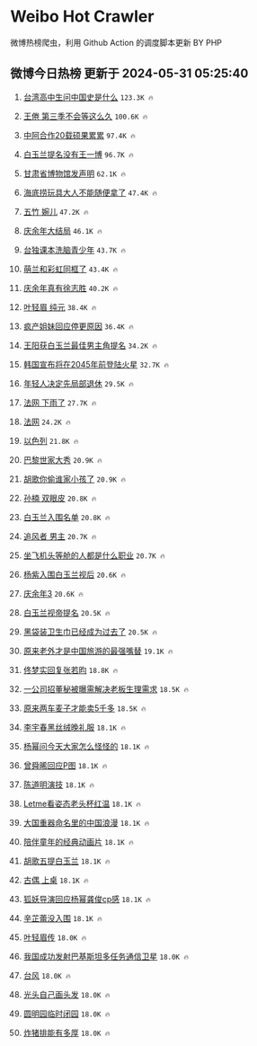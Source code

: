 # Weibo Hot Crawler 



微博热榜爬虫，利用 Github Action 的调度脚本更新 BY PHP 


## 微博今日热榜 更新于 2024-05-31 05:25:40 
1. [台湾高中生问中国史是什么](https://s.weibo.com/weibo?q=%23%E5%8F%B0%E6%B9%BE%E9%AB%98%E4%B8%AD%E7%94%9F%E9%97%AE%E4%B8%AD%E5%9B%BD%E5%8F%B2%E6%98%AF%E4%BB%80%E4%B9%88%23&t=31&band_rank=1&Refer=top) `123.3K 🔥` 

1. [王倦 第三季不会等这么久](https://s.weibo.com/weibo?q=%E7%8E%8B%E5%80%A6%20%E7%AC%AC%E4%B8%89%E5%AD%A3%E4%B8%8D%E4%BC%9A%E7%AD%89%E8%BF%99%E4%B9%88%E4%B9%85&t=31&band_rank=2&Refer=top) `100.6K 🔥` 

1. [中阿合作20载硕果累累](https://s.weibo.com/weibo?q=%23%E4%B8%AD%E9%98%BF%E5%90%88%E4%BD%9C20%E8%BD%BD%E7%A1%95%E6%9E%9C%E7%B4%AF%E7%B4%AF%23&t=31&band_rank=3&Refer=top) `97.4K 🔥` 

1. [白玉兰提名没有王一博](https://s.weibo.com/weibo?q=%23%E7%99%BD%E7%8E%89%E5%85%B0%E6%8F%90%E5%90%8D%E6%B2%A1%E6%9C%89%E7%8E%8B%E4%B8%80%E5%8D%9A%23&t=31&band_rank=4&Refer=top) `96.7K 🔥` 

1. [甘肃省博物馆发声明](https://s.weibo.com/weibo?q=%23%E7%94%98%E8%82%83%E7%9C%81%E5%8D%9A%E7%89%A9%E9%A6%86%E5%8F%91%E5%A3%B0%E6%98%8E%23&t=31&band_rank=5&Refer=top) `62.1K 🔥` 

1. [海底捞玩具大人不能随便拿了](https://s.weibo.com/weibo?q=%23%E6%B5%B7%E5%BA%95%E6%8D%9E%E7%8E%A9%E5%85%B7%E5%A4%A7%E4%BA%BA%E4%B8%8D%E8%83%BD%E9%9A%8F%E4%BE%BF%E6%8B%BF%E4%BA%86%23&t=31&band_rank=6&Refer=top) `47.4K 🔥` 

1. [五竹 婉儿](https://s.weibo.com/weibo?q=%E4%BA%94%E7%AB%B9%20%E5%A9%89%E5%84%BF&t=31&band_rank=7&Refer=top) `47.2K 🔥` 

1. [庆余年大结局](https://s.weibo.com/weibo?q=%E5%BA%86%E4%BD%99%E5%B9%B4%E5%A4%A7%E7%BB%93%E5%B1%80&t=31&band_rank=8&Refer=top) `46.1K 🔥` 

1. [台独课本洗脑青少年](https://s.weibo.com/weibo?q=%23%E5%8F%B0%E7%8B%AC%E8%AF%BE%E6%9C%AC%E6%B4%97%E8%84%91%E9%9D%92%E5%B0%91%E5%B9%B4%23&t=31&band_rank=9&Refer=top) `43.7K 🔥` 

1. [萌兰和彩虹同框了](https://s.weibo.com/weibo?q=%23%E8%90%8C%E5%85%B0%E5%92%8C%E5%BD%A9%E8%99%B9%E5%90%8C%E6%A1%86%E4%BA%86%23&t=31&band_rank=10&Refer=top) `43.4K 🔥` 

1. [庆余年真有徐志胜](https://s.weibo.com/weibo?q=%E5%BA%86%E4%BD%99%E5%B9%B4%E7%9C%9F%E6%9C%89%E5%BE%90%E5%BF%97%E8%83%9C&t=31&band_rank=11&Refer=top) `40.2K 🔥` 

1. [叶轻眉 纯元](https://s.weibo.com/weibo?q=%E5%8F%B6%E8%BD%BB%E7%9C%89%20%E7%BA%AF%E5%85%83&t=31&band_rank=12&Refer=top) `38.4K 🔥` 

1. [疯产姐妹回应停更原因](https://s.weibo.com/weibo?q=%23%E7%96%AF%E4%BA%A7%E5%A7%90%E5%A6%B9%E5%9B%9E%E5%BA%94%E5%81%9C%E6%9B%B4%E5%8E%9F%E5%9B%A0%23&t=31&band_rank=13&Refer=top) `36.4K 🔥` 

1. [王阳获白玉兰最佳男主角提名](https://s.weibo.com/weibo?q=%23%E7%8E%8B%E9%98%B3%E8%8E%B7%E7%99%BD%E7%8E%89%E5%85%B0%E6%9C%80%E4%BD%B3%E7%94%B7%E4%B8%BB%E8%A7%92%E6%8F%90%E5%90%8D%23&t=31&band_rank=14&Refer=top) `34.2K 🔥` 

1. [韩国宣布将在2045年前登陆火星](https://s.weibo.com/weibo?q=%23%E9%9F%A9%E5%9B%BD%E5%AE%A3%E5%B8%83%E5%B0%86%E5%9C%A82045%E5%B9%B4%E5%89%8D%E7%99%BB%E9%99%86%E7%81%AB%E6%98%9F%23&t=31&band_rank=15&Refer=top) `32.7K 🔥` 

1. [年轻人决定先局部退休](https://s.weibo.com/weibo?q=%23%E5%B9%B4%E8%BD%BB%E4%BA%BA%E5%86%B3%E5%AE%9A%E5%85%88%E5%B1%80%E9%83%A8%E9%80%80%E4%BC%91%23&t=31&band_rank=16&Refer=top) `29.5K 🔥` 

1. [法网 下雨了](https://s.weibo.com/weibo?q=%E6%B3%95%E7%BD%91%20%E4%B8%8B%E9%9B%A8%E4%BA%86&t=31&band_rank=17&Refer=top) `27.7K 🔥` 

1. [法网](https://s.weibo.com/weibo?q=%E6%B3%95%E7%BD%91&t=31&band_rank=18&Refer=top) `24.2K 🔥` 

1. [以色列](https://s.weibo.com/weibo?q=%E4%BB%A5%E8%89%B2%E5%88%97&t=31&band_rank=19&Refer=top) `21.8K 🔥` 

1. [巴黎世家大秀](https://s.weibo.com/weibo?q=%23%E5%B7%B4%E9%BB%8E%E4%B8%96%E5%AE%B6%E5%A4%A7%E7%A7%80%23&t=31&band_rank=20&Refer=top) `20.9K 🔥` 

1. [胡歌你偷谁家小孩了](https://s.weibo.com/weibo?q=%E8%83%A1%E6%AD%8C%E4%BD%A0%E5%81%B7%E8%B0%81%E5%AE%B6%E5%B0%8F%E5%AD%A9%E4%BA%86&t=31&band_rank=21&Refer=top) `20.9K 🔥` 

1. [孙楠 双眼皮](https://s.weibo.com/weibo?q=%E5%AD%99%E6%A5%A0%20%E5%8F%8C%E7%9C%BC%E7%9A%AE&t=31&band_rank=22&Refer=top) `20.8K 🔥` 

1. [白玉兰入围名单](https://s.weibo.com/weibo?q=%E7%99%BD%E7%8E%89%E5%85%B0%E5%85%A5%E5%9B%B4%E5%90%8D%E5%8D%95&t=31&band_rank=23&Refer=top) `20.8K 🔥` 

1. [追风者 男主](https://s.weibo.com/weibo?q=%E8%BF%BD%E9%A3%8E%E8%80%85%20%E7%94%B7%E4%B8%BB&t=31&band_rank=24&Refer=top) `20.7K 🔥` 

1. [坐飞机头等舱的人都是什么职业](https://s.weibo.com/weibo?q=%E5%9D%90%E9%A3%9E%E6%9C%BA%E5%A4%B4%E7%AD%89%E8%88%B1%E7%9A%84%E4%BA%BA%E9%83%BD%E6%98%AF%E4%BB%80%E4%B9%88%E8%81%8C%E4%B8%9A&t=31&band_rank=25&Refer=top) `20.7K 🔥` 

1. [杨紫入围白玉兰视后](https://s.weibo.com/weibo?q=%23%E6%9D%A8%E7%B4%AB%E5%85%A5%E5%9B%B4%E7%99%BD%E7%8E%89%E5%85%B0%E8%A7%86%E5%90%8E%23&t=31&band_rank=26&Refer=top) `20.6K 🔥` 

1. [庆余年3](https://s.weibo.com/weibo?q=%E5%BA%86%E4%BD%99%E5%B9%B43&t=31&band_rank=27&Refer=top) `20.6K 🔥` 

1. [白玉兰视帝提名](https://s.weibo.com/weibo?q=%23%E7%99%BD%E7%8E%89%E5%85%B0%E8%A7%86%E5%B8%9D%E6%8F%90%E5%90%8D%23&t=31&band_rank=28&Refer=top) `20.5K 🔥` 

1. [黑袋装卫生巾已经成为过去了](https://s.weibo.com/weibo?q=%23%E9%BB%91%E8%A2%8B%E8%A3%85%E5%8D%AB%E7%94%9F%E5%B7%BE%E5%B7%B2%E7%BB%8F%E6%88%90%E4%B8%BA%E8%BF%87%E5%8E%BB%E4%BA%86%23&t=31&band_rank=29&Refer=top) `20.5K 🔥` 

1. [原来老外才是中国旅游的最强嘴替](https://s.weibo.com/weibo?q=%23%E5%8E%9F%E6%9D%A5%E8%80%81%E5%A4%96%E6%89%8D%E6%98%AF%E4%B8%AD%E5%9B%BD%E6%97%85%E6%B8%B8%E7%9A%84%E6%9C%80%E5%BC%BA%E5%98%B4%E6%9B%BF%23&t=31&band_rank=30&Refer=top) `19.1K 🔥` 

1. [佟梦实回复张若昀](https://s.weibo.com/weibo?q=%23%E4%BD%9F%E6%A2%A6%E5%AE%9E%E5%9B%9E%E5%A4%8D%E5%BC%A0%E8%8B%A5%E6%98%80%23&t=31&band_rank=31&Refer=top) `18.8K 🔥` 

1. [一公司招董秘被曝需解决老板生理需求](https://s.weibo.com/weibo?q=%23%E4%B8%80%E5%85%AC%E5%8F%B8%E6%8B%9B%E8%91%A3%E7%A7%98%E8%A2%AB%E6%9B%9D%E9%9C%80%E8%A7%A3%E5%86%B3%E8%80%81%E6%9D%BF%E7%94%9F%E7%90%86%E9%9C%80%E6%B1%82%23&t=31&band_rank=32&Refer=top) `18.5K 🔥` 

1. [原来两车麦子才能卖5千多](https://s.weibo.com/weibo?q=%23%E5%8E%9F%E6%9D%A5%E4%B8%A4%E8%BD%A6%E9%BA%A6%E5%AD%90%E6%89%8D%E8%83%BD%E5%8D%965%E5%8D%83%E5%A4%9A%23&t=31&band_rank=33&Refer=top) `18.5K 🔥` 

1. [李宇春黑丝绒晚礼服](https://s.weibo.com/weibo?q=%23%E6%9D%8E%E5%AE%87%E6%98%A5%E9%BB%91%E4%B8%9D%E7%BB%92%E6%99%9A%E7%A4%BC%E6%9C%8D%23&t=31&band_rank=34&Refer=top) `18.1K 🔥` 

1. [杨幂问今天大家怎么怪怪的](https://s.weibo.com/weibo?q=%23%E6%9D%A8%E5%B9%82%E9%97%AE%E4%BB%8A%E5%A4%A9%E5%A4%A7%E5%AE%B6%E6%80%8E%E4%B9%88%E6%80%AA%E6%80%AA%E7%9A%84%23&t=31&band_rank=35&Refer=top) `18.1K 🔥` 

1. [曾舜晞回应P图](https://s.weibo.com/weibo?q=%23%E6%9B%BE%E8%88%9C%E6%99%9E%E5%9B%9E%E5%BA%94P%E5%9B%BE%23&t=31&band_rank=36&Refer=top) `18.1K 🔥` 

1. [陈道明演技](https://s.weibo.com/weibo?q=%E9%99%88%E9%81%93%E6%98%8E%E6%BC%94%E6%8A%80&t=31&band_rank=37&Refer=top) `18.1K 🔥` 

1. [Letme看姿态老头杯红温](https://s.weibo.com/weibo?q=%23Letme%E7%9C%8B%E5%A7%BF%E6%80%81%E8%80%81%E5%A4%B4%E6%9D%AF%E7%BA%A2%E6%B8%A9%23&t=31&band_rank=38&Refer=top) `18.1K 🔥` 

1. [大国重器命名里的中国浪漫](https://s.weibo.com/weibo?q=%23%E5%A4%A7%E5%9B%BD%E9%87%8D%E5%99%A8%E5%91%BD%E5%90%8D%E9%87%8C%E7%9A%84%E4%B8%AD%E5%9B%BD%E6%B5%AA%E6%BC%AB%23&t=31&band_rank=39&Refer=top) `18.1K 🔥` 

1. [陪伴童年的经典动画片](https://s.weibo.com/weibo?q=%23%E9%99%AA%E4%BC%B4%E7%AB%A5%E5%B9%B4%E7%9A%84%E7%BB%8F%E5%85%B8%E5%8A%A8%E7%94%BB%E7%89%87%23&t=31&band_rank=40&Refer=top) `18.1K 🔥` 

1. [胡歌五提白玉兰](https://s.weibo.com/weibo?q=%E8%83%A1%E6%AD%8C%E4%BA%94%E6%8F%90%E7%99%BD%E7%8E%89%E5%85%B0&t=31&band_rank=41&Refer=top) `18.1K 🔥` 

1. [古偶 上桌](https://s.weibo.com/weibo?q=%E5%8F%A4%E5%81%B6%20%E4%B8%8A%E6%A1%8C&t=31&band_rank=42&Refer=top) `18.1K 🔥` 

1. [狐妖导演回应杨幂龚俊cp感](https://s.weibo.com/weibo?q=%23%E7%8B%90%E5%A6%96%E5%AF%BC%E6%BC%94%E5%9B%9E%E5%BA%94%E6%9D%A8%E5%B9%82%E9%BE%9A%E4%BF%8Acp%E6%84%9F%23&t=31&band_rank=43&Refer=top) `18.1K 🔥` 

1. [辛芷蕾没入围](https://s.weibo.com/weibo?q=%23%E8%BE%9B%E8%8A%B7%E8%95%BE%E6%B2%A1%E5%85%A5%E5%9B%B4%23&t=31&band_rank=44&Refer=top) `18.1K 🔥` 

1. [叶轻眉传](https://s.weibo.com/weibo?q=%E5%8F%B6%E8%BD%BB%E7%9C%89%E4%BC%A0&t=31&band_rank=45&Refer=top) `18.0K 🔥` 

1. [我国成功发射巴基斯坦多任务通信卫星](https://s.weibo.com/weibo?q=%23%E6%88%91%E5%9B%BD%E6%88%90%E5%8A%9F%E5%8F%91%E5%B0%84%E5%B7%B4%E5%9F%BA%E6%96%AF%E5%9D%A6%E5%A4%9A%E4%BB%BB%E5%8A%A1%E9%80%9A%E4%BF%A1%E5%8D%AB%E6%98%9F%23&t=31&band_rank=46&Refer=top) `18.0K 🔥` 

1. [台风](https://s.weibo.com/weibo?q=%E5%8F%B0%E9%A3%8E&t=31&band_rank=47&Refer=top) `18.0K 🔥` 

1. [光头自己画头发](https://s.weibo.com/weibo?q=%E5%85%89%E5%A4%B4%E8%87%AA%E5%B7%B1%E7%94%BB%E5%A4%B4%E5%8F%91&t=31&band_rank=48&Refer=top) `18.0K 🔥` 

1. [圆明园临时闭园](https://s.weibo.com/weibo?q=%23%E5%9C%86%E6%98%8E%E5%9B%AD%E4%B8%B4%E6%97%B6%E9%97%AD%E5%9B%AD%23&t=31&band_rank=49&Refer=top) `18.0K 🔥` 

1. [炸猪排能有多厚](https://s.weibo.com/weibo?q=%23%E7%82%B8%E7%8C%AA%E6%8E%92%E8%83%BD%E6%9C%89%E5%A4%9A%E5%8E%9A%23&t=31&band_rank=50&Refer=top) `18.0K 🔥` 

